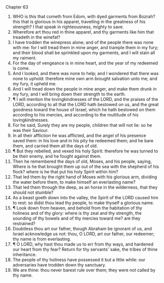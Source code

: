 

Chapter 63

1. WHO is this that cometh from Edom, with dyed garments from Bozrah?  this that is glorious in his apparel, travelling in the greatness of his strength?  I that speak in righteousness, mighty to save.
2. Wherefore art thou red in thine apparel, and thy garments like him that treadeth in the winefat?
3. I have trodden the winepress alone; and of the people there was none with me: for I will tread them in mine anger, and trample them in my fury; and their blood shall be sprinkled upon my garments, and I will stain all my raiment.
4. For the day of vengeance is in mine heart, and the year of my redeemed is come.
5. And I looked, and there was none to help; and I wondered that there was none to uphold: therefore mine own arm brought salvation unto me; and my fury, it upheld me.
6. And I will tread down the people in mine anger, and make them drunk in my fury, and I will bring down their strength to the earth.
7. ¶ I will mention the lovingkindnesses of the LORD, and the praises of the LORD, according to all that the LORD hath bestowed on us, and the great goodness toward the house of Israel, which he hath bestowed on them according to his mercies, and according to the multitude of his lovingkindnesses.
8. For he said, Surely they are my people, children that will not lie: so he was their Saviour.
9. In all their affliction he was afflicted, and the angel of his presence saved them: in his love and in his pity he redeemed them; and he bare them, and carried them all the days of old.
10. ¶ But they rebelled, and vexed his holy Spirit: therefore he was turned to be their enemy, and he fought against them.
11. Then he remembered the days of old, Moses, and his people, saying, Where is he that brought them up out of the sea with the shepherd of his flock?  where is he that put his holy Spirit within him?
12. That led them by the right hand of Moses with his glorious arm, dividing the water before them, to make himself an everlasting name?
13. That led them through the deep, as an horse in the wilderness, that they should not stumble?
14. As a beast goeth down into the valley, the Spirit of the LORD caused him to rest: so didst thou lead thy people, to make thyself a glorious name.
15. ¶ Look down from heaven, and behold from the habitation of thy holiness and of thy glory: where is thy zeal and thy strength, the sounding of thy bowels and of thy mercies toward me?  are they restrained?
16. Doubtless thou art our father, though Abraham be ignorant of us, and Israel acknowledge us not: thou, O LORD, art our father, our redeemer; thy name is from everlasting.
17. ¶ O LORD, why hast thou made us to err from thy ways, and hardened our heart from thy fear?  Return for thy servants' sake, the tribes of thine inheritance.
18. The people of thy holiness have possessed it but a little while: our adversaries have trodden down thy sanctuary.
19. We are thine: thou never barest rule over them; they were not called by thy name.
